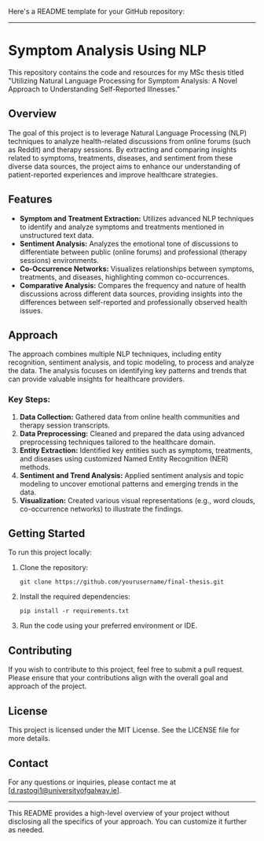 Here's a README template for your GitHub repository:

---

# Symptom Analysis Using NLP

This repository contains the code and resources for my MSc thesis titled "Utilizing Natural Language Processing for Symptom Analysis: A Novel Approach to Understanding Self-Reported Illnesses."

## Overview

The goal of this project is to leverage Natural Language Processing (NLP) techniques to analyze health-related discussions from online forums (such as Reddit) and therapy sessions. By extracting and comparing insights related to symptoms, treatments, diseases, and sentiment from these diverse data sources, the project aims to enhance our understanding of patient-reported experiences and improve healthcare strategies.

## Features

- **Symptom and Treatment Extraction:** Utilizes advanced NLP techniques to identify and analyze symptoms and treatments mentioned in unstructured text data.
- **Sentiment Analysis:** Analyzes the emotional tone of discussions to differentiate between public (online forums) and professional (therapy sessions) environments.
- **Co-Occurrence Networks:** Visualizes relationships between symptoms, treatments, and diseases, highlighting common co-occurrences.
- **Comparative Analysis:** Compares the frequency and nature of health discussions across different data sources, providing insights into the differences between self-reported and professionally observed health issues.

## Approach

The approach combines multiple NLP techniques, including entity recognition, sentiment analysis, and topic modeling, to process and analyze the data. The analysis focuses on identifying key patterns and trends that can provide valuable insights for healthcare providers.

### Key Steps:
1. **Data Collection:** Gathered data from online health communities and therapy session transcripts.
2. **Data Preprocessing:** Cleaned and prepared the data using advanced preprocessing techniques tailored to the healthcare domain.
3. **Entity Extraction:** Identified key entities such as symptoms, treatments, and diseases using customized Named Entity Recognition (NER) methods.
4. **Sentiment and Trend Analysis:** Applied sentiment analysis and topic modeling to uncover emotional patterns and emerging trends in the data.
5. **Visualization:** Created various visual representations (e.g., word clouds, co-occurrence networks) to illustrate the findings.

## Getting Started

To run this project locally:

1. Clone the repository:
    ```
    git clone https://github.com/yourusername/final-thesis.git
    ```

2. Install the required dependencies:
    ```
    pip install -r requirements.txt
    ```

3. Run the code using your preferred environment or IDE.

## Contributing

If you wish to contribute to this project, feel free to submit a pull request. Please ensure that your contributions align with the overall goal and approach of the project.

## License

This project is licensed under the MIT License. See the LICENSE file for more details.

## Contact

For any questions or inquiries, please contact me at [d.rastogi1@universityofgalway.ie].

---

This README provides a high-level overview of your project without disclosing all the specifics of your approach. You can customize it further as needed.
